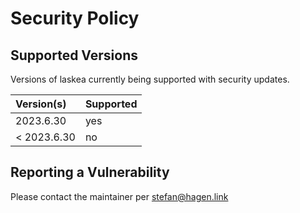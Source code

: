 # Security Policy

## Supported Versions

Versions of laskea currently being supported with security updates.

| Version(s)  | Supported |
|:----------- |:--------- |
| 2023.6.30   | yes       |
| < 2023.6.30 | no        |

## Reporting a Vulnerability

Please contact the maintainer per stefan@hagen.link
